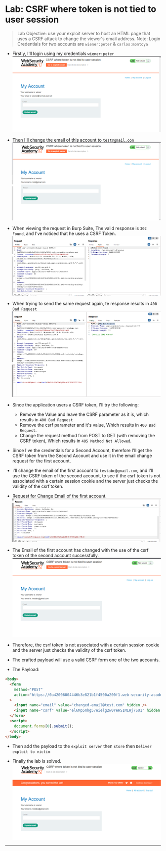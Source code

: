 # Lab: CSRF where token is not tied to user session

> Lab Objective: use your exploit server to host an HTML page that uses a CSRF attack to change the viewer's email address.
> Note: Login Credentials for two accounts are `wiener:peter` & `carlos:montoya`

- Firstly, I'll login using my credentials `wiener:peter`
  ![1st Screenshot](./Photos/1.png)

- Then I'll change the email of this account to `test@gmail.com`
  ![2nd Screenshot](./Photos/2.png)

- When viewing the request in Burp Suite, The valid response is `302 Found`, and I've noticed that he uses a CSRF Token.
  ![3rd Screenshot](./Photos/3.png)

- When trying to send the same request again, te response results in `400 Bad Request`
  ![4th Screenshot](./Photos/4.png)

- Since the application users a CSRF token, I'll try the following:

  - Remove the Value and leave the CSRF parameter as it is, which results in `400 Bad Request`
  - Remove the csrf parameter and it's value, Which results in `400 Bad Request`.
  - Change the request method from POST to GET (with removing the CSRF token), Which results in `405 Method Not Allowed`.

- Since I've the credentials for a Second Account, therefore I'll get the CSRF token from the Second Account and use it in the email change request for the first account.

- I'll change the email of the first account to `testabc@gmail.com`, and I'll use the CSRF token of the second account, to see if the csrf token is not associated with a certain session cookie and the server just checks the validity of the csrf token.

- Request for Change Email of the first account.
  ![5th Screenshot](./Photos/5.png)

- The Email of the first account has changed with the use of the csrf token of the second account successfully.
  ![6th Screenshot](./Photos/6.png)

- Therefore, the csrf token is not associated with a certain session cookie and the server just checks the validity of the csrf token.

- The crafted payload will use a valid CSRF form one of the two accounts.
- The Payload:

```html
<body>
  <form
    method="POST"
    action="https://0a42006004446b3e821b1f4500a200f1.web-security-academy.net/my-account/change-email"
  >
    <input name="email" value="changed-email@test.com" hidden />
    <input name="csrf" value="el6Mp5mhg57eielg2w0YeHS1MLHj7SU1" hidden />
  </form>
  <script>
    document.forms[0].submit();
  </script>
</body>
```

- Then add the payload to the `exploit server` then `store` then `Deliver exploit to victim`

- Finally the lab is solved.
  ![7th Screenshot](./Photos/7.png)

---
